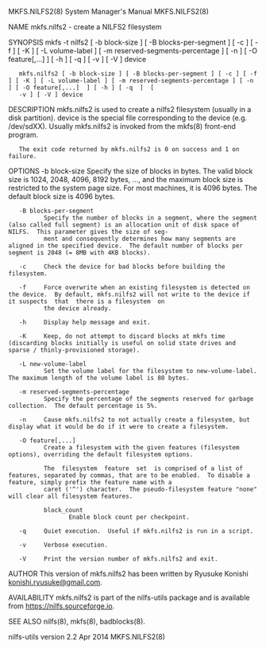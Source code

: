 MKFS.NILFS2(8)                                                                    System Manager's Manual                                                                   MKFS.NILFS2(8)

NAME
       mkfs.nilfs2 - create a NILFS2 filesystem

SYNOPSIS
       mkfs  -t nilfs2 [ -b block-size ] [ -B blocks-per-segment ] [ -c ] [ -f ] [ -K ] [ -L volume-label ] [ -m reserved-segments-percentage ] [ -n ] [ -O feature[,...]  ] [ -h ] [ -q ]
       [ -v ] [ -V ] device

       mkfs.nilfs2 [ -b block-size ] [ -B blocks-per-segment ] [ -c ] [ -f ] [ -K ] [ -L volume-label ] [ -m reserved-segments-percentage ] [ -n ] [ -O feature[,...]  ] [ -h ] [ -q  ]  [
       -v ] [ -V ] device

DESCRIPTION
       mkfs.nilfs2  is used to create a nilfs2 filesystem (usually in a disk partition).  device is the special file corresponding to the device (e.g.  /dev/sdXX). Usually mkfs.nilfs2 is
       invoked from the mkfs(8) front-end program.

       The exit code returned by mkfs.nilfs2 is 0 on success and 1 on failure.

OPTIONS
       -b block-size
              Specify the size of blocks in bytes.  The valid block size is 1024, 2048, 4096, 8192 bytes, ..., and the maximum block size is restricted to the system page size.  For most
              machines, it is 4096 bytes.  The default block size is 4096 bytes.

       -B blocks-per-segment
              Specify the number of blocks in a segment, where the segment (also called full segment) is an allocation unit of disk space of NILFS.  This parameter gives the size of seg‐
              ment and consequently determines how many segments are aligned in the specified device.  The default number of blocks per segment is 2048 (= 8MB with 4KB blocks).

       -c     Check the device for bad blocks before building the filesystem.

       -f     Force overwrite when an existing filesystem is detected on the device.  By default, mkfs.nilfs2 will not write to the device if it suspects  that  there is a filesystem  on
              the device already.

       -h     Display help message and exit.

       -K     Keep, do not attempt to discard blocks at mkfs time (discarding blocks initially is useful on solid state drives and sparse / thinly-provisioned storage).

       -L new-volume-label
              Set the volume label for the filesystem to new-volume-label.  The maximum length of the volume label is 80 bytes.

       -m reserved-segments-percentage
              Specify the percentage of the segments reserved for garbage collection.  The default percentage is 5%.

       -n     Cause mkfs.nilfs2 to not actually create a filesystem, but display what it would be do if it were to create a filesystem.

       -O feature[,...]
              Create a filesystem with the given features (filesystem options), overriding the default filesystem options.

              The  filesystem  feature  set  is comprised of a list of features, separated by commas, that are to be enabled.  To disable a feature, simply prefix the feature name with a
              caret ('^') character.  The pseudo-filesystem feature "none" will clear all filesystem features.

              block_count
                     Enable block count per checkpoint.

       -q     Quiet execution.  Useful if mkfs.nilfs2 is run in a script.

       -v     Verbose execution.

       -V     Print the version number of mkfs.nilfs2 and exit.

AUTHOR
       This version of mkfs.nilfs2 has been written by Ryusuke Konishi <konishi.ryusuke@gmail.com>.

AVAILABILITY
       mkfs.nilfs2 is part of the nilfs-utils package and is available from https://nilfs.sourceforge.io.

SEE ALSO
       nilfs(8), mkfs(8), badblocks(8).

nilfs-utils version 2.2                                                                  Apr 2014                                                                           MKFS.NILFS2(8)
